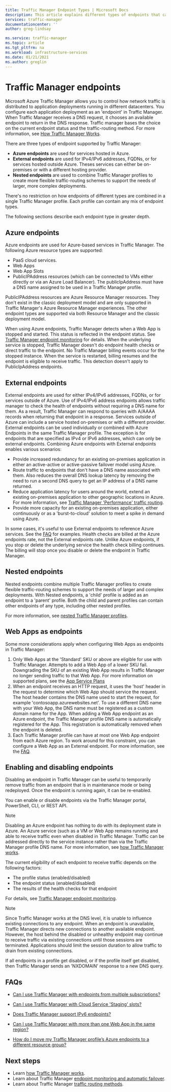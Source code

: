 ```yaml
---
title: Traffic Manager Endpoint Types | Microsoft Docs
description: This article explains different types of endpoints that can be used with Azure Traffic Manager
services: traffic-manager
documentationcenter: ''
author: greg-lindsay

ms.service: traffic-manager
ms.topic: article
ms.tgt_pltfrm: na
ms.workload: infrastructure-services
ms.date: 01/21/2021
ms.author: greglin
---
```


# Traffic Manager endpoints

Microsoft Azure Traffic Manager allows you to control how network traffic is distributed to application deployments running in different datacenters. You configure each application deployment as an 'endpoint' in Traffic Manager. When Traffic Manager receives a DNS request, it chooses an available endpoint to return in the DNS response. Traffic manager bases the choice on the current endpoint status and the traffic-routing method. For more information, see [How Traffic Manager Works](traffic-manager-how-it-works.md).

There are three types of endpoint supported by Traffic Manager:

* **Azure endpoints** are used for services hosted in Azure.
* **External endpoints** are used for IPv4/IPv6 addresses, FQDNs, or for services hosted outside Azure. Theses services can either be on-premises or with a different hosting provider.
* **Nested endpoints** are used to combine Traffic Manager profiles to create more flexible traffic-routing schemes to support the needs of larger, more complex deployments.

There's no restriction on how endpoints of different types are combined in a single Traffic Manager profile. Each profile can contain any mix of endpoint types.

The following sections describe each endpoint type in greater depth.

## Azure endpoints

Azure endpoints are used for Azure-based services in Traffic Manager. The following Azure resource types are supported:

* PaaS cloud services.
* Web Apps
* Web App Slots
* PublicIPAddress resources (which can be connected to VMs either directly or via an Azure Load Balancer). The publicIpAddress must have a DNS name assigned to be used in a Traffic Manager profile.

PublicIPAddress resources are Azure Resource Manager resources. They don't exist in the classic deployment model and are only supported in Traffic Manager's Azure Resource Manager experiences. The other endpoint types are supported via both Resource Manager and the classic deployment model.

When using Azure endpoints, Traffic Manager detects when a Web App is stopped and started. This status is reflected in the endpoint status. See [Traffic Manager endpoint monitoring](traffic-manager-monitoring.md#endpoint-and-profile-status) for details. When the underlying service is stopped, Traffic Manager doesn't do endpoint health checks or direct traffic to the endpoint. No Traffic Manager billing events occur for the stopped instance. When the service is restarted, billing resumes and the endpoint is eligible to receive traffic. This detection doesn't apply to PublicIpAddress endpoints.

## External endpoints

External endpoints are used for either IPv4/IPv6 addresses, FQDNs, or for services outside of Azure. Use of IPv4/IPv6 address endpoints allows traffic manager to check the health of endpoints without requiring a DNS name for them. As a result, Traffic Manager can respond to queries with A/AAAA records when returning that endpoint in a response. Services outside of Azure can include a service hosted on-premises or with a different provider. External endpoints can be used individually or combined with Azure Endpoints in the same Traffic Manager profile. The exception is for endpoints that are specified as IPv4 or IPv6 addresses, which can only be external endpoints. Combining Azure endpoints with External endpoints enables various scenarios:

* Provide increased redundancy for an existing on-premises application in either an active-active or active-passive failover model using Azure. 
* Route traffic to endpoints that don't have a DNS name associated with them. Also reduces the overall DNS lookup latency by removing the need to run a second DNS query to get an IP address of a DNS name returned.
* Reduce application latency for users around the world, extend an existing on-premises application to other geographic locations in Azure. For more information, see [Traffic Manager 'Performance' traffic routing](traffic-manager-routing-methods.md#performance).
* Provide more capacity for an existing on-premises application, either continuously or as a 'burst-to-cloud' solution to meet a spike in demand using Azure.

In some cases, it's useful to use External endpoints to reference Azure services. See the [FAQ](traffic-manager-faqs.md#traffic-manager-endpoints) for examples. Health checks are billed at the Azure endpoints rate, not the External endpoints rate. Unlike Azure endpoints, if you stop or delete the underlying service the health check billing continues. The billing will stop once you disable or delete the endpoint in Traffic Manager.

## Nested endpoints

Nested endpoints combine multiple Traffic Manager profiles to create flexible traffic-routing schemes to support the needs of larger and complex deployments. With Nested endpoints, a 'child' profile is added as an endpoint to a 'parent' profile. Both the child and parent profiles can contain other endpoints of any type, including other nested profiles. 

For more information, see [nested Traffic Manager profiles](traffic-manager-nested-profiles.md).

## Web Apps as endpoints

Some more considerations apply when configuring Web Apps as endpoints in Traffic Manager:

1. Only Web Apps at the 'Standard' SKU or above are eligible for use with Traffic Manager. Attempts to add a Web App of a lower SKU fail. Downgrading the SKU of an existing Web App results in Traffic Manager no longer sending traffic to that Web App. For more information on supported plans, see the [App Service Plans](https://azure.microsoft.com/pricing/details/app-service/plans/)
2. When an endpoint receives an HTTP request, it uses the 'host' header in the request to determine which Web App should service the request. The host header contains the DNS name used to start the request, for example 'contosoapp.azurewebsites.net'. To use a different DNS name with your Web App, the DNS name must be registered as a custom domain name for the App. When adding a Web App endpoint as an Azure endpoint, the Traffic Manager profile DNS name is automatically registered for the App. This registration is automatically removed when the endpoint is deleted.
3. Each Traffic Manager profile can have at most one Web App endpoint from each Azure region. To work around for this constraint, you can configure a Web App as an External endpoint. For more information, see the [FAQ](traffic-manager-faqs.md#traffic-manager-endpoints).

## Enabling and disabling endpoints

Disabling an endpoint in Traffic Manager can be useful to temporarily remove traffic from an endpoint that is in maintenance mode or being redeployed. Once the endpoint is running again, it can be re-enabled.

You can enable or disable endpoints via the Traffic Manager portal, PowerShell, CLI, or REST API.

> [!NOTE]
> Disabling an Azure endpoint has nothing to do with its deployment state in Azure. An Azure service (such as a VM or Web App remains running and able to receive traffic even when disabled in Traffic Manager. Traffic can be addressed directly to the service instance rather than via the Traffic Manager profile DNS name. For more information, see [how Traffic Manager works](traffic-manager-how-it-works.md).

The current eligibility of each endpoint to receive traffic depends on the following factors:

* The profile status (enabled/disabled)
* The endpoint status (enabled/disabled)
* The results of the health checks for that endpoint

For details, see [Traffic Manager endpoint monitoring](traffic-manager-monitoring.md#endpoint-and-profile-status).

> [!NOTE]
> Since Traffic Manager works at the DNS level, it is unable to influence existing connections to any endpoint. When an endpoint is unavailable, Traffic Manager directs new connections to another available endpoint. However, the host behind the disabled or unhealthy endpoint may continue to receive traffic via existing connections until those sessions are terminated. Applications should limit the session duration to allow traffic to drain from existing connections.

If all endpoints in a profile get disabled, or if the profile itself get disabled, then Traffic Manager sends an 'NXDOMAIN' response to a new DNS query.

## FAQs

* [Can I use Traffic Manager with endpoints from multiple subscriptions?](./traffic-manager-faqs.md#can-i-use-traffic-manager-with-endpoints-from-multiple-subscriptions)

* [Can I use Traffic Manager with Cloud Service 'Staging' slots?](./traffic-manager-faqs.md#can-i-use-traffic-manager-with-cloud-service-staging-slots)

* [Does Traffic Manager support IPv6 endpoints?](./traffic-manager-faqs.md#does-traffic-manager-support-ipv6-endpoints)

* [Can I use Traffic Manager with more than one Web App in the same region?](./traffic-manager-faqs.md#can-i-use-traffic-manager-with-more-than-one-web-app-in-the-same-region)

* [How do I move my Traffic Manager profile’s Azure endpoints to a different resource group?](./traffic-manager-faqs.md#how-do-i-move-my-traffic-manager-profiles-azure-endpoints-to-a-different-resource-group-or-subscription)

## Next steps

* Learn [how Traffic Manager works](traffic-manager-how-it-works.md).
* Learn about Traffic Manager [endpoint monitoring and automatic failover](traffic-manager-monitoring.md).
* Learn about Traffic Manager [traffic routing methods](traffic-manager-routing-methods.md).
